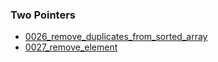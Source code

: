 ### Two Pointers
- [0026_remove_duplicates_from_sorted_array](../src/0026_remove_duplicates_from_sorted_array.cpp)
- [0027_remove_element](../src/0027_remove_element.cpp)